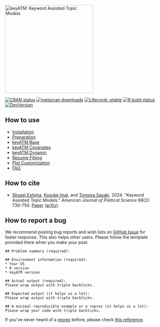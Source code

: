 <img src="https://keyatm.github.io/keyATM/reference/figures/keyATM_logoFull.svg" alt="keyATM: Keyword Assisted Topic Models" width="290"/>

<!-- badges: start -->
[![CRAN status](https://www.r-pkg.org/badges/version/keyATM)](https://CRAN.R-project.org/package=keyATM)
[![metacran downloads](https://cranlogs.r-pkg.org/badges/grand-total/keyATM)](https://cran.r-project.org/package=keyATM)
[![Lifecycle:
stable](https://lifecycle.r-lib.org/articles/figures/lifecycle-stable.svg)](https://lifecycle.r-lib.org/articles/stages.html#stable)
[![R build status](https://github.com/keyATM/keyATM/actions/workflows/R-CMD-check.yml/badge.svg)](https://github.com/keyATM/keyATM/actions)
[![DevVersion](https://img.shields.io/badge/Dev-v0.5.x-orange)](https://github.com/keyATM/keyATM/projects/3)
<!-- badges: end -->


## How to use
* [Installation](articles/pkgdown_files/Installation.html)
* [Preparation](articles/pkgdown_files/Preparation.html)
* [keyATM Base](articles/pkgdown_files/keyATM_base.html)
* [keyATM Covariates](articles/pkgdown_files/keyATM_cov.html)
* [keyATM Dynamic](articles/pkgdown_files/keyATM_dynamic.html)
* [Resume Fitting](articles/pkgdown_files/Resume.html)
* [Plot Customization](articles/pkgdown_files/Plot.html)
* [FAQ](articles/pkgdown_files/FAQ.html)


## How to cite
*  <a href="https://shusei-e.github.io/" target="_blank">Shusei Eshima</a>, <a href="https://imai.fas.harvard.edu/" target="_blank">Kosuke Imai</a>, and <a href="https://tomoya-sasaki.github.io/" target="_blank">Tomoya Sasaki</a>. 2024. "Keyword Assisted Topic Models." *American Journal of Political Science* 68(2): 730-750.  <a href="https://doi.org/10.1111/ajps.12779" target="_blank">Paper</a>  (<a href="http://arxiv.org/abs/2004.05964" target="_blank">arXiv</a>).

## How to report a bug
We recommend posting bug reports and wish lists on [GitHub Issue](https://github.com/keyATM/keyATM/issues) for faster response. This also helps other users. Please follow the template provided there when you make your post.

```
## Problem summary (required):

## Environment information (required):
* Your OS
* R version
* keyATM version

## Actual output (required):
Please wrap output with triple backticks.

## Expected output (it helps us a lot):
Please wrap output with triple backticks.

## A minimal reproducible example or a reprex (it helps us a lot):
Please wrap your code with triple backticks.
```
If you've never heard of a [reprex](http://reprex.tidyverse.org/) before, please check [this reference](https://github.com/tidyverse/reprex#usage).



